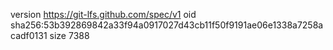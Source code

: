 version https://git-lfs.github.com/spec/v1
oid sha256:53b392869842a33f94a0917027d43cb11f50f9191ae06e1338a7258acadf0131
size 7388
